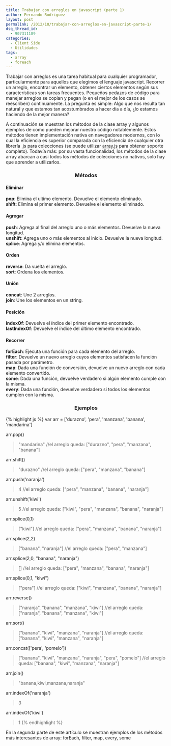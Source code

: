 ```yaml
---
title: Trabajar con arreglos en javascript (parte 1)
author: Fernando Rodriguez
layout: post
permalink: /2012/10/trabajar-con-arreglos-en-javascript-parte-1/
dsq_thread_id:
  - 907311189
categories:
  - Client Side
  - Utilidades
tags:
  - array
  - foreach
---
```

Trabajar con arreglos es una tarea habitual para cualquier programador, particularmente para aquellos que elegimos el lenguaje javascript. Recorrer un arreglo, encontrar un elemento, obtener ciertos elementos según sus características son tareas frecuentes. Pequeños pedazos de código para manejar arreglos se copian y pegan (o en el mejor de los casos se reescriben) continuamente. La pregunta es simple: Algo que nos resulta tan natural y que estamos tan acostumbrados a hacer día a día, ¿lo estamos haciendo de la mejor manera?

A continuación se muestran los métodos de la clase array y algunos ejemplos de como pueden mejorar nuestro código notablemente. Estos métodos tienen implementación nativa en navegadores modernos, con lo cual la eficiencia es superior comparada con la eficiencia de cualquier otra librería .js para colecciones (se puede utilizar <a title="array.js" href="http://ferrod20.github.com/array.js/" target="_blank">array.js</a> para obtener soporte completo). Todavía más: por su vasta funcionalidad, los métodos de la clase array abarcan a casi todos los métodos de colecciones no nativos, solo hay que aprender a utilizarlos.

<h3 style="text-align: center">
  Métodos
</h3>

#### Eliminar

**pop**: Elimina el ultimo elemento. Devuelve el elemento eliminado.  
**shift**: Elimina el primer elemento. Devuelve el elemento eliminado.

#### Agregar

**push**: Agrega al final del arreglo uno o más elementos. Devuelve la nueva longitud.  
**unshift**: Agrega uno o más elementos al inicio. Devuelve la nueva longitud.  
**splice**: Agrega y/o elimina elementos.

#### Orden

**reverse**: Da vuelta el arreglo.  
**sort**: Ordena los elementos.

#### Unión

**concat**: Une 2 arreglos.  
**join**: Une los elementos en un string.

#### Posición

**indexOf**: Devuelve el índice del primer elemento encontrado.  
**lastIndexOf**: Devuelve el índice del último elemento encontrado.

#### Recorrer

**forEach**: Ejecuta una función para cada elemento del arreglo.  
**filter**: Devuelve un nuevo arreglo cuyos elementos satisfacen la función pasada por parámetro.  
**map**: Dada una función de conversión, devuelve un nuevo arreglo con cada elemento convertido.  
**some**: Dada una función, devuelve verdadero si algún elemento cumple con la misma.  
**every**: Dada una función, devuelve verdadero si todos los elementos cumplen con la misma.

<h3 style="text-align: center">
  Ejemplos
</h3>

{% highlight js %}
var arr = ['durazno', 'pera', 'manzana', 'banana', 'mandarina']

arr.pop()
> "mandarina" //el arreglo queda: ["durazno", "pera", "manzana", "banana"]

arr.shift()
> "durazno" //el arreglo queda: ["pera", "manzana", "banana"]

arr.push('naranja')
> 4 //el arreglo queda: ["pera", "manzana", "banana", "naranja"]

arr.unshift('kiwi')
> 5 //el arreglo queda: ["kiwi", "pera", "manzana", "banana", "naranja"]

arr.splice(0,1)
> ["kiwi"] //el arreglo queda: ["pera", "manzana", "banana", "naranja"]

arr.splice(2,2)
> ["banana", "naranja"] //el arreglo queda: ["pera", "manzana"]

arr.splice(2,0, "banana", "naranja")
> [] //el arreglo queda: ["pera", "manzana", "banana", "naranja"]

arr.splice(0,1, "kiwi")
> ["pera"] //el arreglo queda: ["kiwi", "manzana", "banana", "naranja"]

arr.reverse()
> ["naranja", "banana", "manzana", "kiwi"] //el arreglo queda: ["naranja", "banana", "manzana", "kiwi"]

arr.sort()
> ["banana", "kiwi", "manzana", "naranja"] //el arreglo queda: ["banana", "kiwi", "manzana", "naranja"]

arr.concat(['pera', 'pomelo'])
> ["banana", "kiwi", "manzana", "naranja", "pera", "pomelo"] //el arreglo queda: ["banana", "kiwi", "manzana", "naranja"]

arr.join()
> "banana,kiwi,manzana,naranja"

arr.indexOf('naranja')
> 3

arr.indexOf('kiwi')
> 1
 {% endhighlight %}

En la segunda parte de este artículo se muestran ejemplos de los métodos más interesantes de array: forEach, filter, map, every, some